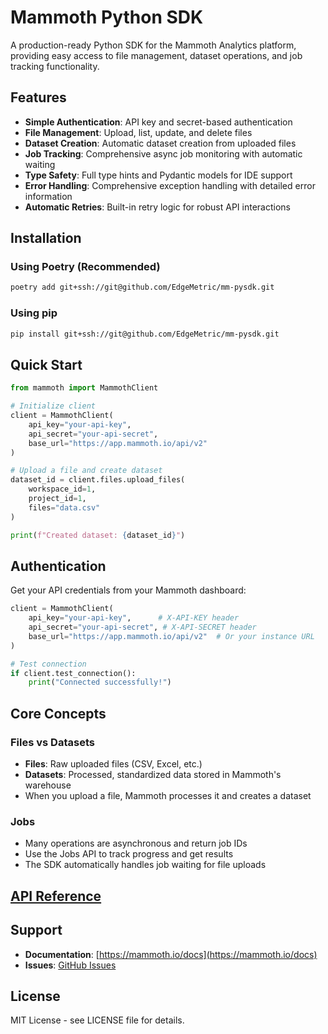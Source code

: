 # Mammoth Python SDK

A production-ready Python SDK for the Mammoth Analytics platform, providing easy access to file management, dataset operations, and job tracking functionality.

## Features

- **Simple Authentication**: API key and secret-based authentication
- **File Management**: Upload, list, update, and delete files
- **Dataset Creation**: Automatic dataset creation from uploaded files
- **Job Tracking**: Comprehensive async job monitoring with automatic waiting
- **Type Safety**: Full type hints and Pydantic models for IDE support
- **Error Handling**: Comprehensive exception handling with detailed error information
- **Automatic Retries**: Built-in retry logic for robust API interactions

## Installation

### Using Poetry (Recommended)

```bash
poetry add git+ssh://git@github.com/EdgeMetric/mm-pysdk.git
```

### Using pip

```bash
pip install git+ssh://git@github.com/EdgeMetric/mm-pysdk.git
```

## Quick Start

```python
from mammoth import MammothClient

# Initialize client
client = MammothClient(
    api_key="your-api-key",
    api_secret="your-api-secret",
    base_url="https://app.mammoth.io/api/v2"
)

# Upload a file and create dataset
dataset_id = client.files.upload_files(
    workspace_id=1,
    project_id=1,
    files="data.csv"
)

print(f"Created dataset: {dataset_id}")
```

## Authentication

Get your API credentials from your Mammoth dashboard:

```python
client = MammothClient(
    api_key="your-api-key",      # X-API-KEY header
    api_secret="your-api-secret", # X-API-SECRET header
    base_url="https://app.mammoth.io/api/v2"  # Or your instance URL
)

# Test connection
if client.test_connection():
    print("Connected successfully!")
```

## Core Concepts

### Files vs Datasets
- **Files**: Raw uploaded files (CSV, Excel, etc.)
- **Datasets**: Processed, standardized data stored in Mammoth's warehouse
- When you upload a file, Mammoth processes it and creates a dataset

### Jobs
- Many operations are asynchronous and return job IDs
- Use the Jobs API to track progress and get results
- The SDK automatically handles job waiting for file uploads
 
 
## [API Reference](docs)

## Support

- **Documentation**: [https://mammoth.io/docs](https://mammoth.io/docs)
- **Issues**: [GitHub Issues](https://github.com/EdgeMetric/mm-pysdk/issues)

## License

MIT License - see LICENSE file for details.
